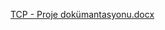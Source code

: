 
[TCP - Proje dokümantasyonu.docx](https://github.com/Puyz/TCP/files/10529603/TCP.-.Proje.dokumantasyonu.docx)
